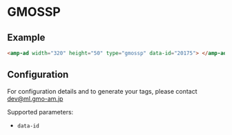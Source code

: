 <!---
Copyright 2016 The AMP HTML Authors. All Rights Reserved.

Licensed under the Apache License, Version 2.0 (the "License");
you may not use this file except in compliance with the License.
You may obtain a copy of the License at

      http://www.apache.org/licenses/LICENSE-2.0

Unless required by applicable law or agreed to in writing, software
distributed under the License is distributed on an "AS-IS" BASIS,
WITHOUT WARRANTIES OR CONDITIONS OF ANY KIND, either express or implied.
See the License for the specific language governing permissions and
limitations under the License.
-->

# GMOSSP

## Example

```html
<amp-ad width="320" height="50" type="gmossp" data-id="20175"> </amp-ad>
```

## Configuration

For configuration details and to generate your tags, please contact dev@ml.gmo-am.jp

Supported parameters:

- `data-id`
